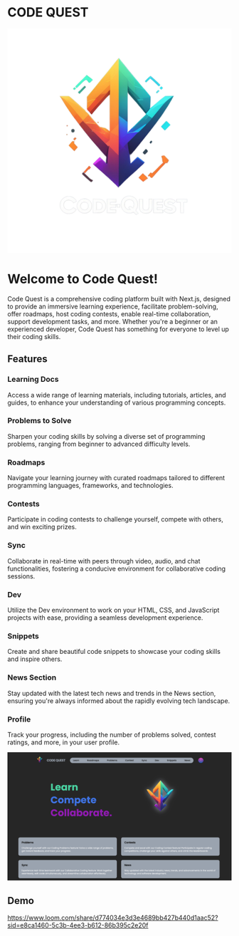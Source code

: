 
# CODE QUEST

![Logo](https://github.com/Sumitsh28/images/blob/main/nf.png?raw=true)

# Welcome to Code Quest!
Code Quest is a comprehensive coding platform built with Next.js, designed to provide an immersive learning experience, facilitate problem-solving, offer roadmaps, host coding contests, enable real-time collaboration, support development tasks, and more. Whether you're a beginner or an experienced developer, Code Quest has something for everyone to level up their coding skills.

## Features
### Learning Docs
Access a wide range of learning materials, including tutorials, articles, and guides, to enhance your understanding of various programming concepts.

### Problems to Solve
Sharpen your coding skills by solving a diverse set of programming problems, ranging from beginner to advanced difficulty levels.

### Roadmaps
Navigate your learning journey with curated roadmaps tailored to different programming languages, frameworks, and technologies.

### Contests
Participate in coding contests to challenge yourself, compete with others, and win exciting prizes.

### Sync
Collaborate in real-time with peers through video, audio, and chat functionalities, fostering a conducive environment for collaborative coding sessions.

### Dev
Utilize the Dev environment to work on your HTML, CSS, and JavaScript projects with ease, providing a seamless development experience.

### Snippets
Create and share beautiful code snippets to showcase your coding skills and inspire others.

### News Section
Stay updated with the latest tech news and trends in the News section, ensuring you're always informed about the rapidly evolving tech landscape.

### Profile
Track your progress, including the number of problems solved, contest ratings, and more, in your user profile.



![Logo](https://github.com/Sumitsh28/CodeQuest/blob/main/ss.png?raw=true)


## Demo

https://www.loom.com/share/d774034e3d3e4689bb427b440d1aac52?sid=e8ca1460-5c3b-4ee3-b612-86b395c2e20f
